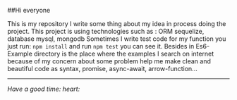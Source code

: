 ##Hi everyone

This is my repository I write some thing about my idea in process doing the project.
This project is using technologies such as : ORM sequelize, database mysql, mongodb
Sometimes I write test code for my function you just run: `npm install` and run `npm test` you can see it.
Besides in Es6-Example directory is the place where the examples I search on internet because of my concern about some
problem help me make clean and beautiful code as syntax, promise, async-await, arrow-function...

---

*Have a good time: heart:*
